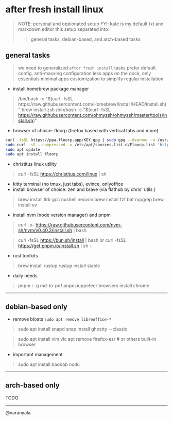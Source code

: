 
# after fresh install linux

> NOTE: personal and oppionated setup
> FYI: kate is my default txt and markdown editor
> this setup separated into: 
> > general tasks, debian-based, and arch-based tasks

## general tasks

> we need to generalized `after fresh install` tasks
> prefer default config, anti-maxxing configuration
> less apps on the dock, only essentials
> minimal apps customization to simplify regular installation

- install homebrew package manager

> /bin/bash -c "$(curl -fsSL https://raw.githubusercontent.com/Homebrew/install/HEAD/install.sh)"
> brew install zsh
> /bin/bash -c "$(curl -fsSL https://raw.githubusercontent.com/ohmyzsh/ohmyzsh/master/tools/install.sh)"

- browser of choice: floorp (firefox based with vertical tabs and more)

```bash
curl -fsSL https://ppa.floorp.app/KEY.gpg | sudo gpg --dearmor -o /usr/share/keyrings/Floorp.gpg
sudo curl -sS --compressed -o /etc/apt/sources.list.d/Floorp.list 'https://ppa.floorp.app/Floorp.list'
sudo apt update
sudo apt install floorp
```

- christitus linux utility 

> curl -fsSL https://christitus.com/linux | sh

- kitty terminal (no tmux, just tabs), evince, onlyoffice
- install browser of choice: zen and brave (via flathub by chris' utils )

> brew install tldr gcc nushell neovim
> brew install fzf bat ropgrep
> brew install uv

- install nvm (node version manager) and pnpm 

> curl -o- https://raw.githubusercontent.com/nvm-sh/nvm/v0.40.3/install.sh | bash

> curl -fsSL https://bun.sh/install | bash
or
> curl -fsSL https://get.pnpm.io/install.sh | sh -


- rust toolkits

> brew install rustup
> rustup install stable

- daily needs 

> pnpm i -g md-to-pdf
> pnpx puppeteer browsers install chrome



---

## debian-based only

- remove bloats `sudo apt remove libreoffice-*`

> sudo apt install snapd 
> snap install ghostty --classic

> sudo apt install vim vlc
> apt remove firefox-esr # or others built-in browser

- important management 

> sudo apt install baobab ncdu 

---

## arch-based only 

TODO

---

@naranyala







